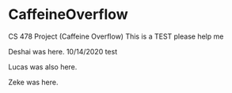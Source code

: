 # CaffeineOverflow
CS 478 Project (Caffeine Overflow)
This is a TEST please help me 


Deshai was here. 10/14/2020 test

Lucas was also here.

Zeke was here.